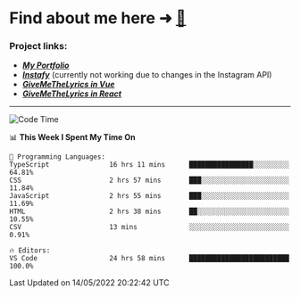 # Find about me here ➜ [🧑](https://pauabella.dev)

### Project links:
- ***[My Portfolio](https://pauabella.dev)***
- ***[Instafy](https://instafy.me)*** (currently not working due to changes in the Instagram API)
- ***[GiveMeTheLyrics in Vue](https://lyrics.pauabella.dev)***
- ***[GiveMeTheLyrics in React](https://pauabella.dev/GiveMeTheLyrics)***

---
<!--START_SECTION:waka-->
![Code Time](http://img.shields.io/badge/Code%20Time-1%2C054%20hrs%2031%20mins-blue)

📊 **This Week I Spent My Time On** 

```text
💬 Programming Languages: 
TypeScript               16 hrs 11 mins      ████████████████░░░░░░░░░   64.81% 
CSS                      2 hrs 57 mins       ███░░░░░░░░░░░░░░░░░░░░░░   11.84% 
JavaScript               2 hrs 55 mins       ███░░░░░░░░░░░░░░░░░░░░░░   11.69% 
HTML                     2 hrs 38 mins       ██░░░░░░░░░░░░░░░░░░░░░░░   10.55% 
CSV                      13 mins             ░░░░░░░░░░░░░░░░░░░░░░░░░   0.91%

🔥 Editors: 
VS Code                  24 hrs 58 mins      █████████████████████████   100.0%

```


 Last Updated on 14/05/2022 20:22:42 UTC
<!--END_SECTION:waka-->
